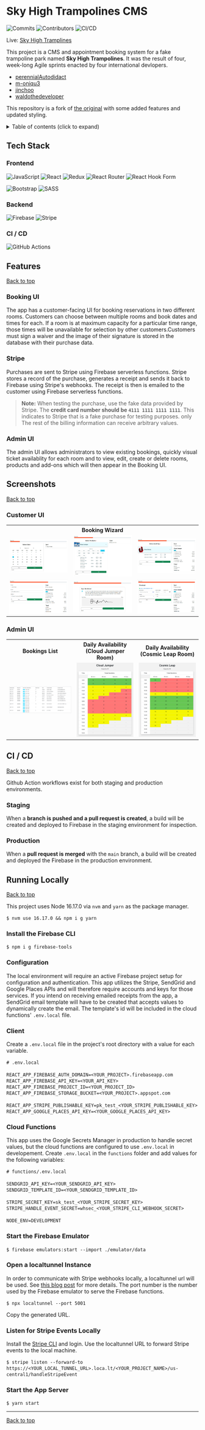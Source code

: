 # Sky High Trampolines CMS

![Commits](https://badgen.net/github/commits/perennialautodidact/skyhigh-trampolines/main)
![Contributors](https://badgen.net//github/contributors/scott-coates-org/group-project-team-sapphire)
![CI/CD](https://github.com/perennialautodidact/skyhigh-trampolines/actions/workflows/firebase-hosting-merge.yml/badge.svg)

Live: [Sky High Tramplines](https://skyhigh-trampolines.firebaseapp.com)

This project is a CMS and appointment booking system for a fake trampoline park named **Sky High Trampolines**. It was the result of four, week-long Agile sprints enacted by four international devlopers.

- [perennialAutodidact](https://github.com/perennialAutodidact)
- [m-oniqu3](https://github.com/m-oniqu3)
- [jinchoo](https://github.com/jinchoo)
- [waldothedeveloper](https://github.com/waldothedeveloper)

This repository is a fork of [the original](https://github.com/Scott-Coates-Org/group-project-team-sapphire/) with some added features and updated styling.

<details>
<summary>Table of contents (click to expand)</summary>
<!-- vscode-markdown-toc -->
* [Tech Stack](#TechStack)
	* [Frontend](#Frontend)
	* [Backend](#Backend)
	* [CI / CD](#CICD)
* [Features](#Features)
	* [Booking UI](#BookingUI)
	* [Stripe](#Stripe)
	* [Admin UI](#AdminUI)
* [Screenshots](#Screenshots)
	* [Customer UI](#CustomerUI)
	* [Admin UI](#AdminUI-1)
* [CI / CD](#CICD-1)
	* [Staging](#Staging)
	* [Production](#Production)
* [Running Locally](#RunningLocally)
	* [Install the Firebase CLI](#InstalltheFirebaseCLI)
	* [Configuration](#Configuration)
	* [Client](#Client)
	* [Cloud Functions](#CloudFunctions)
	* [Start the Firebase Emulator](#StarttheFirebaseEmulator)
	* [Open a localtunnel Instance](#OpenalocaltunnelInstance)
	* [Listen for Stripe Events Locally](#ListenforStripeEventsLocally)
	* [Start the App Server](#StarttheAppServer)

<!-- vscode-markdown-toc-config
	numbering=false
	autoSave=true
	/vscode-markdown-toc-config -->
<!-- /vscode-markdown-toc -->
</details>

## <a name='TechStack'></a>Tech Stack

### <a name='Frontend'></a>Frontend

![JavaScript](https://img.shields.io/badge/javascript-%23323330.svg?style=for-the-badge&logo=javascript&logoColor=%23F7DF1E)
![React](https://img.shields.io/badge/react-%2320232a.svg?style=for-the-badge&logo=react&logoColor=%2361DAFB)
![Redux](https://img.shields.io/badge/redux-%23593d88.svg?style=for-the-badge&logo=redux&logoColor=white)
![React Router](https://img.shields.io/badge/React_Router-CA4245?style=for-the-badge&logo=react-router&logoColor=white)
![React Hook Form](https://img.shields.io/badge/React%20Hook%20Form-%23EC5990.svg?style=for-the-badge&logo=reacthookform&logoColor=white)

![Bootstrap](https://img.shields.io/badge/bootstrap-%23563D7C.svg?style=for-the-badge&logo=bootstrap&logoColor=white)
![SASS](https://img.shields.io/badge/SASS-hotpink.svg?style=for-the-badge&logo=SASS&logoColor=white)

### <a name='Backend'></a>Backend

![Firebase](https://img.shields.io/badge/firebase-a08021?style=for-the-badge&logo=firebase&logoColor=ffcd34)
![Stripe](https://img.shields.io/badge/Stripe-5469d4?style=for-the-badge&logo=stripe&logoColor=ffffff)

### <a name='CICD'></a>CI / CD
![GitHub Actions](https://img.shields.io/badge/github%20actions-%232671E5.svg?style=for-the-badge&logo=githubactions&logoColor=white)

## <a name='Features'></a>Features
<a href="#sky-high-trampolines-cms">Back to top</a>

### <a name='BookingUI'></a>Booking UI
The app has a customer-facing UI for booking reservations in two different rooms. Customers can choose between multiple rooms and book dates and times for each. If a room is at maximum capacity for a particular time range, those times will be unavailable for selection by other customers.Customers must sign a waiver and the image of their signature is stored in the database with their purchase data.

### <a name='Stripe'></a>Stripe
 Purchases are sent to Stripe using Firebase serverless functions. Stripe stores a record of the purchase, generates a receipt and sends it back to Firebase using Stripe's webhooks. The receipt is then is emailed to the customer using Firebase serverless functions. 

> **Note:** When testing the purchase, use the fake data provided by Stripe.
>       The **credit card number should be `4111 1111 1111 1111`**. This indicates to Stripe that is a fake purchase for testing purposes. only
>       The rest of the billing information can receive arbitrary values.

### <a name='AdminUI'></a>Admin UI
The admin UI allows administrators to view existing bookings, quickly visual ticket availablity for each room and to view, edit, create or delete rooms, products and add-ons which will then appear in the Booking UI.

## <a name='Screenshots'></a>Screenshots
<a href="#sky-high-trampolines-cms">Back to top</a>

### <a name='CustomerUI'></a>Customer UI
<table>
    <tr>
        <th colspan="3">Booking Wizard</th>
    </tr>
    <tr>
        <td>
            <img src="./public/images/wizardStep1.jpg" alt="booking step 1">
        </td>
        <td>
            <img src="./public/images/wizardStep2.jpg" alt="booking step 2">
        </td><td>
            <img src="./public/images/wizardStep3.jpg" alt="booking step 3">
        </td>
    </tr>
    <tr>
        <td>
            <img src="./public/images/wizardStep4.jpg" alt="booking step 4">
        </td>
        <td>
            <img src="./public/images/wizardStep5.jpg" alt="booking step 5">
        </td>
        <td>
            <img src="./public/images/wizardStep6.jpg" alt="booking step 6">
        </td>
    </tr>
</table>

### <a name='AdminUI-1'></a>Admin UI

<table>
    <tr>
        <th>Bookings List</th>
        <th>Daily Availability (Cloud Jumper Room)</th>
        <th>Daily Availability (Cosmic Leap Room)</th>
    </tr>
    <tr>
        <td>
            <img src="./public/images/bookingsList.png" alt="bookings list">
        </td>
        <td>
            <img src="./public/images/cloudJumperAvailability.png" alt="bookings list">
        </td>
         <td>
            <img src="./public/images/cosmicLeapAvailability.png" alt="bookings list">
        </td>
    </tr>
</table>

## <a name='CICD-1'></a>CI / CD
<a href="#sky-high-trampolines-cms">Back to top</a>

Github Action workflows exist for both staging and production environments.

### <a name='Staging'></a>Staging
When a **branch is pushed and a pull request is created**, a build will be created and deployed to Firebase in the staging environment for inspection.

### <a name='Production'></a>Production
When a **pull request is merged** with the `main` branch, a build will be created and deployed the Firebase in the production environment.

## <a name='RunningLocally'></a>Running Locally
<a href="#sky-high-trampolines-cms">Back to top</a>

This project uses Node 16.17.0 via `nvm` and `yarn` as the package manager. 

```
$ nvm use 16.17.0 && npm i g yarn
```

### <a name='InstalltheFirebaseCLI'></a>Install the Firebase CLI
```
$ npm i g firebase-tools
```
### <a name='Configuration'></a>Configuration
The local environment will require an active Firebase project setup for configuration and authentication. This app utilizes the Stripe, SendGrid and Google Places APIs and will therefore require accounts and keys for those services. If you intend on receiving emailed receipts from the app, a SendGrid email template will have to be created that accepts values to dynamically create the email. The template's id will be included in the cloud functions' `.env.local` file.
### <a name='Client'></a>Client

Create a `.env.local` file in the project's root directory with a value for each variable.

```
# .env.local

REACT_APP_FIREBASE_AUTH_DOMAIN=<YOUR_PROJECT>.firebaseapp.com
REACT_APP_FIREBASE_API_KEY=<YOUR_API_KEY>
REACT_APP_FIREBASE_PROJECT_ID=<YOUR_PROJECT_ID>
REACT_APP_FIREBASE_STORAGE_BUCKET=<YOUR_PROJECT>.appspot.com

REACT_APP_STRIPE_PUBLISHABLE_KEY=pk_test_<YOUR_STRIPE_PUBLISHABLE_KEY>
REACT_APP_GOOGLE_PLACES_API_KEY=<YOUR_GOOGLE_PLACES_API_KEY>
```
### <a name='CloudFunctions'></a>Cloud Functions
This app uses the Google Secrets Manager in production to handle secret values, but the cloud functions are configured to use `.env.local` in developement. Create `.env.local` in the `functions` folder and add values for the following variables:

```
# functions/.env.local

SENDGRID_API_KEY=<YOUR_SENDGRID_API_KEY>
SENDGRID_TEMPLATE_ID=<YOUR_SENDGRID_TEMPLATE_ID>

STRIPE_SECRET_KEY=sk_test_<YOUR_STRIPE_SECRET_KEY>
STRIPE_HANDLE_EVENT_SECRET=whsec_<YOUR_STRIPE_CLI_WEBHOOK_SECRET>

NODE_ENV=DEVELOPMENT
```

### <a name='StarttheFirebaseEmulator'></a>Start the Firebase Emulator
```
$ firebase emulators:start --import ./emulator/data
```

### <a name='OpenalocaltunnelInstance'></a>Open a localtunnel Instance
In order to communicate with Stripe webhooks locally, a localtunnel url will be used. See [this blog post](https://dev.to/perennialautodidact/connecting-stripe-webhooks-to-firebase-cloud-functions-on-localhost-using-localtunnel-55o9) for more details. The port number is the number used by the Firebase emulator to serve the Firebase functions.

```
$ npx localtunnel --port 5001
```
Copy the generated URL.
### <a name='ListenforStripeEventsLocally'></a>Listen for Stripe Events Locally
Install the [Stripe CLI](https://stripe.com/docs/stripe-cli#install) and login. Use the localtunnel URL to forward Stripe events to the local machine.
```
$ stripe listen --forward-to https://<YOUR_LOCAL_TUNNEL_URL>.loca.lt/<YOUR_PROJECT_NAME>/us-central1/handleStripeEvent
```

### <a name='StarttheAppServer'></a>Start the App Server
```
$ yarn start
```
---

<a href="#sky-high-trampolines-cms">Back to top</a>
